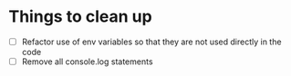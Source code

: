 # Things to clean up

- [ ] Refactor use of env variables so that they are not used directly in the code
- [ ] Remove all console.log statements

